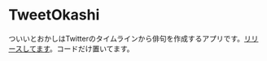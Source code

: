# TweetOkashi
ついいとおかしはTwitterのタイムラインから俳句を作成するアプリです。[リリースしてます](https://play.google.com/store/apps/details?id=com.signalyellow.tweetokashi)。コードだけ置いてます。

